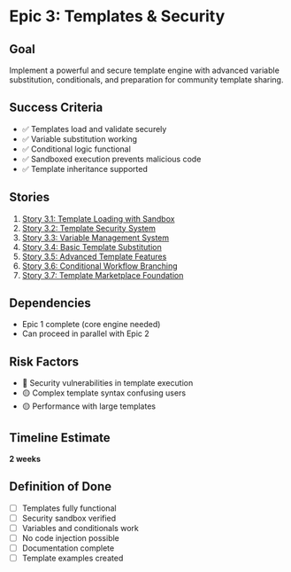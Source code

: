 # Epic 3: Templates & Security

## Goal
Implement a powerful and secure template engine with advanced variable substitution, conditionals, and preparation for community template sharing.

## Success Criteria
- ✅ Templates load and validate securely
- ✅ Variable substitution working
- ✅ Conditional logic functional
- ✅ Sandboxed execution prevents malicious code
- ✅ Template inheritance supported

## Stories
1. [Story 3.1: Template Loading with Sandbox](story-3.1-template-loading.md)
2. [Story 3.2: Template Security System](story-3.2-security.md)
3. [Story 3.3: Variable Management System](story-3.3-variables.md)
4. [Story 3.4: Basic Template Substitution](story-3.4-substitution.md)
5. [Story 3.5: Advanced Template Features](story-3.5-advanced.md)
6. [Story 3.6: Conditional Workflow Branching](story-3.6-conditionals.md)
7. [Story 3.7: Template Marketplace Foundation](story-3.7-marketplace.md)

## Dependencies
- Epic 1 complete (core engine needed)
- Can proceed in parallel with Epic 2

## Risk Factors
- 🔴 Security vulnerabilities in template execution
- 🟡 Complex template syntax confusing users
- 🟡 Performance with large templates

## Timeline Estimate
**2 weeks**

## Definition of Done
- [ ] Templates fully functional
- [ ] Security sandbox verified
- [ ] Variables and conditionals work
- [ ] No code injection possible
- [ ] Documentation complete
- [ ] Template examples created